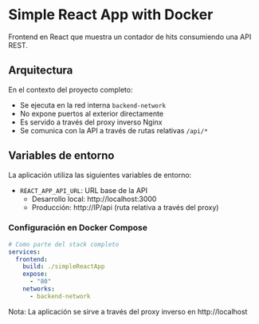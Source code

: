 # Simple React App with Docker

Frontend en React que muestra un contador de hits consumiendo una API REST.

## Arquitectura

En el contexto del proyecto completo:
- Se ejecuta en la red interna `backend-network`
- No expone puertos al exterior directamente
- Es servido a través del proxy inverso Nginx
- Se comunica con la API a través de rutas relativas `/api/*`

## Variables de entorno

La aplicación utiliza las siguientes variables de entorno:
- `REACT_APP_API_URL`: URL base de la API
  - Desarrollo local: http://localhost:3000
  - Producción: http://IP/api (ruta relativa a través del proxy)

### Configuración en Docker Compose

```yaml
# Como parte del stack completo
services:
  frontend:
    build: ./simpleReactApp
    expose:
      - "80"
    networks:
      - backend-network
```

Nota: La aplicación se sirve a través del proxy inverso en http://localhost
